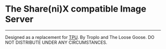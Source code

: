 # The Share(ni)X compatible Image Server
---

Designed as a replacement for [TPU](https://git.troplo.com/Troplo/TPUFlowinityImages). By Troplo and The Loose Goose.
DO NOT DISTRIBUTE UNDER ANY CIRCUMSTANCES.
